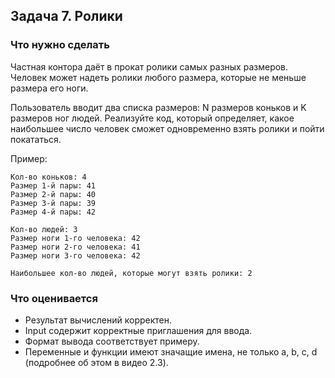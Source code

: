 ## Задача 7. Ролики
### Что нужно сделать
Частная контора даёт в прокат ролики самых разных размеров. Человек может надеть ролики любого размера, которые не меньше размера его ноги. 

Пользователь вводит два списка размеров: N размеров коньков и K размеров ног людей. Реализуйте код, который определяет, какое наибольшее число человек сможет одновременно взять ролики и пойти покататься. 

Пример:

```
Кол-во коньков: 4
Размер 1-й пары: 41
Размер 2-й пары: 40
Размер 3-й пары: 39
Размер 4-й пары: 42

Кол-во людей: 3
Размер ноги 1-го человека: 42
Размер ноги 2-го человека: 41
Размер ноги 3-го человека: 42

Наибольшее кол-во людей, которые могут взять ролики: 2
```
### Что оценивается
- Результат вычислений корректен.
- Input содержит корректные приглашения для ввода. 
- Формат вывода соответствует примеру.
- Переменные и функции имеют значащие имена, не только a, b, c, d (подробнее об этом в видео 2.3).
